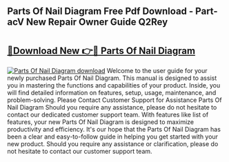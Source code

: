 ## Parts Of Nail Diagram Free Pdf Download - Part-acV New Repair Owner Guide Q2Rey

# <h2><a href="http://dftepx2.blite.top/?on=Parts+Of+Nail+Diagram">🔗Download New 👉🔴 Parts Of Nail Diagram</a></h2>

[![Parts Of Nail Diagram download](https://i.imgur.com/lujVjoI.png)](http://dftepx2.blite.top/?on=Parts+Of+Nail+Diagram)
Welcome to the user guide for your newly purchased Parts Of Nail Diagram. This manual is designed to assist you in mastering the functions and capabilities of your product. Inside, you will find detailed information on features, setup, usage, maintenance, and problem-solving. Please Contact Customer Support for Assistance Parts Of Nail Diagram Should you require any assistance, please do not hesitate to contact our dedicated customer support team. With features like list of features, your new Parts Of Nail Diagram is designed to maximize productivity and efficiency. It's our hope that the Parts Of Nail Diagram has been a clear and easy-to-follow guide in helping you get started with your new product. Should you require any assistance or clarification, please do not hesitate to contact our customer support team.
